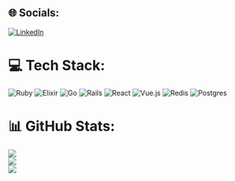 
## 🌐 Socials:
[![LinkedIn](https://img.shields.io/badge/LinkedIn-%230077B5.svg?logo=linkedin&logoColor=white)](https://linkedin.com/in/brandaoplaster) 

# 💻 Tech Stack:
![Ruby](https://img.shields.io/badge/ruby-%23CC342D.svg?style=flat&logo=ruby&logoColor=white) ![Elixir](https://img.shields.io/badge/elixir-%234B275F.svg?style=flat&logo=elixir&logoColor=white) ![Go](https://img.shields.io/badge/go-%2300ADD8.svg?style=flat&logo=go&logoColor=white) ![Rails](https://img.shields.io/badge/rails-%23CC0000.svg?style=flat&logo=ruby-on-rails&logoColor=white) ![React](https://img.shields.io/badge/react-%2320232a.svg?style=flat&logo=react&logoColor=%2361DAFB) ![Vue.js](https://img.shields.io/badge/vue.js-%2335495e.svg?style=flat&logo=vuedotjs&logoColor=%234FC08D) ![Redis](https://img.shields.io/badge/redis-%23DD0031.svg?style=flat&logo=redis&logoColor=white) ![Postgres](https://img.shields.io/badge/postgres-%23316192.svg?style=flat&logo=postgresql&logoColor=white)
# 📊 GitHub Stats:
![](https://github-readme-stats.vercel.app/api?username=brandaoplaster&theme=tokyonight&hide_border=false&include_all_commits=true&count_private=true)<br/>
![](https://github-readme-streak-stats.herokuapp.com/?user=brandaoplaster&theme=tokyonight&hide_border=false)<br/>
![](https://github-readme-stats.vercel.app/api/top-langs/?username=brandaoplaster&theme=tokyonight&hide_border=false&include_all_commits=true&count_private=true&layout=compact)

<!-- Proudly created with GPRM ( https://gprm.itsvg.in ) -->
